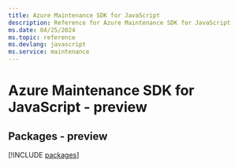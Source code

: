 ```yaml
---
title: Azure Maintenance SDK for JavaScript
description: Reference for Azure Maintenance SDK for JavaScript
ms.date: 04/25/2024
ms.topic: reference
ms.devlang: javascript
ms.service: maintenance
---
```

# Azure Maintenance SDK for JavaScript - preview
## Packages - preview
[!INCLUDE [packages](maintenance-index.md)]